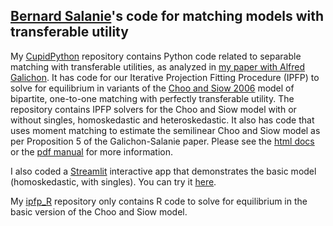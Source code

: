 ## [Bernard Salanie](https://bsalanie.com)'s code for matching models with transferable utility



My  [CupidPython](http://www.github.com/bsalanie/CupidPython.git) repository  contains Python code related to separable matching with transferable utilities, as analyzed in [my paper with Alfred Galichon](http://bsalanie.com/wp-content/uploads/2021/06/2021-06-1_Cupids.pdf). It  has code for our Iterative Projection Fitting Procedure (IPFP)  to solve for equilibrium in variants of the  [Choo and Siow 2006](https://www.jstor.org/stable/10.1086/498585?seq=1) model of bipartite, one-to-one matching with perfectly transferable utility. The repository contains IPFP solvers for  the Choo and Siow model with or without singles, homoskedastic and heteroskedastic. It also has  code that uses moment matching to estimate the semilinear Choo and Siow model as per Proposition 5 of the Galichon-Salanie paper. Please see the [html docs](https://github.com/bsalanie/ipfp_python/blob/master/docs/build/html/index.html)  or the [pdf manual](https://github.com/bsalanie/ipfp_python/blob/master/docs/build/latex/ipfp_python.pdf) for more information.

I also coded a [Streamlit](https://www.streamlit.io/) interactive app that demonstrates the basic model (homoskedastic, with singles). You can try it [here](http://3.131.97.82:8501).

My [ipfp_R](http://www.github.com/bsalanie/ipfp_R.git) repository only contains R code to solve for equilibrium in the basic version of the Choo and Siow model.




